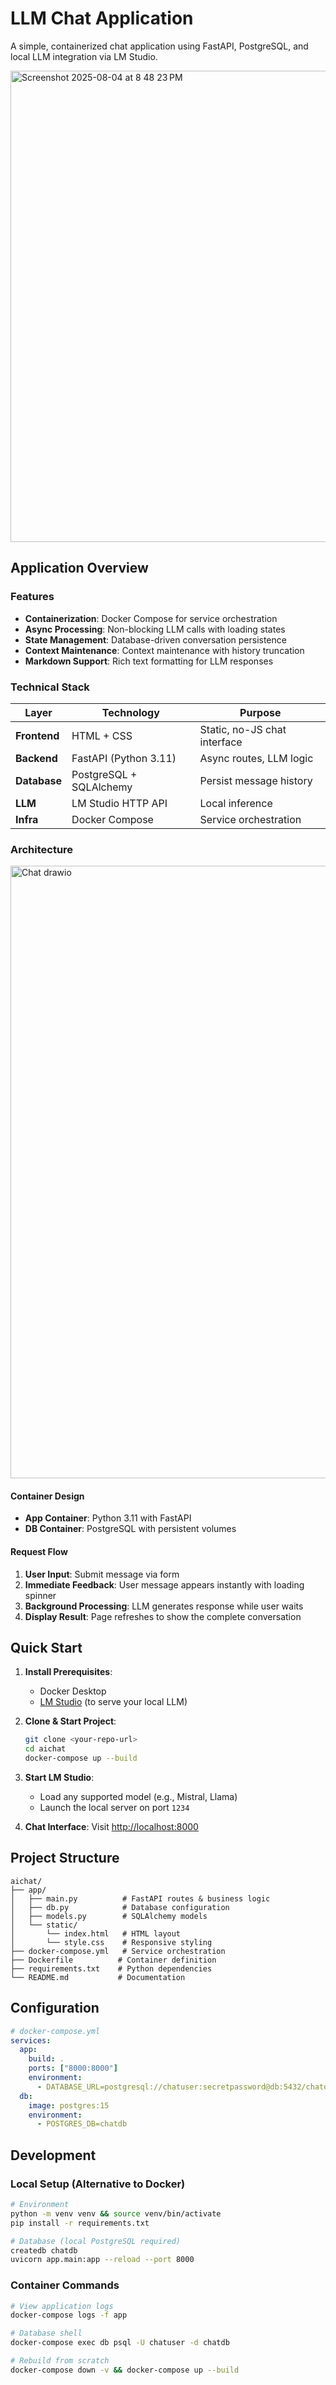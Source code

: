 # LLM Chat Application

A simple, containerized chat application using FastAPI, PostgreSQL, and local LLM integration via LM Studio.

<img width="593" height="754" alt="Screenshot 2025-08-04 at 8 48 23 PM" src="https://github.com/user-attachments/assets/64376e28-d602-45e6-8fa2-484b5b008627" />


## Application Overview

### Features

- **Containerization**: Docker Compose for service orchestration
- **Async Processing**: Non-blocking LLM calls with loading states
- **State Management**: Database-driven conversation persistence
- **Context Maintenance**: Context maintenance with history truncation
- **Markdown Support**: Rich text formatting for LLM responses

### Technical Stack


| Layer         | Technology                 | Purpose                        |
|---------------|----------------------------|--------------------------------|
| **Frontend**  | HTML + CSS                 | Static, no-JS chat interface   |
| **Backend**   | FastAPI (Python 3.11)      | Async routes, LLM logic        |
| **Database**  | PostgreSQL + SQLAlchemy    | Persist message history        |
| **LLM**       | LM Studio HTTP API         | Local inference                |
| **Infra**     | Docker Compose             | Service orchestration          |

### Architecture

<img width="1340" height="980" alt="Chat drawio" src="https://github.com/user-attachments/assets/1b91cad2-025d-4d37-bc79-7ef859583a74" />

#### Container Design
- **App Container**: Python 3.11 with FastAPI
- **DB Container**: PostgreSQL with persistent volumes

#### Request Flow
1. **User Input**: Submit message via form
2. **Immediate Feedback**: User message appears instantly with loading spinner
3. **Background Processing**: LLM generates response while user waits
4. **Display Result**: Page refreshes to show the complete conversation

## Quick Start

1. **Install Prerequisites**:
   - Docker Desktop
   - [LM Studio](https://lmstudio.ai) (to serve your local LLM)

2. **Clone & Start Project**:
   ```bash
   git clone <your-repo-url>
   cd aichat
   docker-compose up --build
   ```

3. **Start LM Studio**:
   - Load any supported model (e.g., Mistral, Llama)
   - Launch the local server on port `1234`

4. **Chat Interface**: Visit [http://localhost:8000](http://localhost:8000)

## Project Structure

```
aichat/
├── app/
│   ├── main.py          # FastAPI routes & business logic
│   ├── db.py            # Database configuration
│   ├── models.py        # SQLAlchemy models
│   └── static/
│       └── index.html   # HTML layout
│       └── style.css    # Responsive styling
├── docker-compose.yml   # Service orchestration
├── Dockerfile          # Container definition
├── requirements.txt    # Python dependencies
└── README.md           # Documentation
```

## Configuration

```yaml
# docker-compose.yml
services:
  app:
    build: .
    ports: ["8000:8000"]
    environment:
      - DATABASE_URL=postgresql://chatuser:secretpassword@db:5432/chatdb
  db:
    image: postgres:15
    environment:
      - POSTGRES_DB=chatdb
```

## Development

### Local Setup (Alternative to Docker)
```bash
# Environment
python -m venv venv && source venv/bin/activate
pip install -r requirements.txt

# Database (local PostgreSQL required)
createdb chatdb
uvicorn app.main:app --reload --port 8000
```

### Container Commands
```bash
# View application logs
docker-compose logs -f app

# Database shell
docker-compose exec db psql -U chatuser -d chatdb

# Rebuild from scratch
docker-compose down -v && docker-compose up --build
``` 
